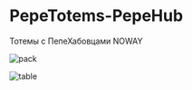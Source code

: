# PepeTotems-PepeHub
Тотемы с ПепеХабовцами NOWAY

![pack](https://user-images.githubusercontent.com/95398007/229879225-bb230fa1-d5d8-477c-ba4d-37f8c3ef10b5.png)

![table](https://user-images.githubusercontent.com/95398007/229879959-dac90a2c-4678-443e-8453-7792b4e671c0.png)
